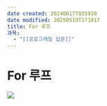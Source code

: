```yaml
---
date created: 20240617T035910
date modified: 20250519T171017
title: For 루프
과목:
  - "[[프로그래밍 입문]]"
---
```


# For 루프

![](https://i.imgur.com/5bQ9igf.png)
